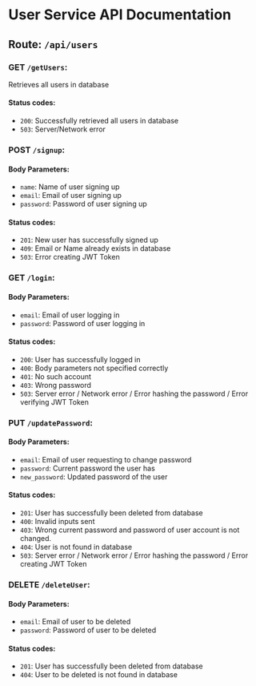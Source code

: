 # User Service API Documentation
## Route: `/api/users`

### GET `/getUsers`:
Retrieves all users in database
#### Status codes:
- `200`: Successfully retrieved all users in database
- `503`: Server/Network error

### POST `/signup`:
#### Body Parameters:
- `name`: Name of user signing up
- `email`: Email of user signing up
- `password`: Password of user signing up
#### Status codes:
- `201`: New user has successfully signed up
- `409`: Email or Name already exists in database
- `503`: Error creating JWT Token

### GET `/login`:
#### Body Parameters:
- `email`: Email of user logging in
- `password`: Password of user logging in
#### Status codes:
- `200`: User has successfully logged in
- `400`: Body parameters not specified correctly
- `401`: No such account
- `403`: Wrong password
- `503`: Server error / Network error / Error hashing the password / Error verifying JWT Token

### PUT `/updatePassword`:
#### Body Parameters:
- `email`: Email of user requesting to change password
- `password`: Current password the user has
- `new_password`: Updated password of the user
#### Status codes:
- `201`: User has successfully been deleted from database
- `400`: Invalid inputs sent
- `403`: Wrong current password and password of user account is not changed.
- `404`: User is not found in database
- `503`: Server error / Network error / Error hashing the password / Error creating JWT Token

### DELETE `/deleteUser`:
#### Body Parameters:
- `email`: Email of user to be deleted
- `password`: Password of user to be deleted
#### Status codes:
- `201`: User has successfully been deleted from database
- `404`: User to be deleted is not found in database

